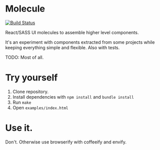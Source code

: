 # Molecule

[![Build Status](https://travis-ci.org/jgraichen/molecule.svg?branch=master)](https://travis-ci.org/jgraichen/molecule)

React/SASS UI molecules to assemble higher level components.

It's an experiment with components extracted from some projects while keeping everything simple and flexible. Also with tests.

TODO: Most of all.

# Try yourself

1. Clone repository.
2. Install dependencies with `npm install` and `bundle install`
3. Run `make`
4. Open `examples/index.html`

# Use it.

Don't. Otherwise use browserify with coffeeify and envify.
